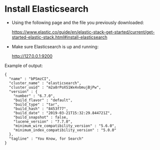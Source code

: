 # Install Elasticsearch 

* Using the following page and the file you previously downloaded:

    https://www.elastic.co/guide/en/elastic-stack-get-started/current/get-started-elastic-stack.html#install-elasticsearch

* Make sure Elasticsearch is up and running:

    http://127.0.0.1:9200

Example of output: 
```
{
  "name" : "bPSmzCI",
  "cluster_name" : "elasticsearch",
  "cluster_uuid" : "m2a8rPoXS1Wx4vbmujBjPw",
  "version" : {
    "number" : "6.7.0",
    "build_flavor" : "default",
    "build_type" : "tar",
    "build_hash" : "8453f77",
    "build_date" : "2019-03-21T15:32:29.844721Z",
    "build_snapshot" : false,
    "lucene_version" : "7.7.0",
    "minimum_wire_compatibility_version" : "5.6.0",
    "minimum_index_compatibility_version" : "5.0.0"
  },
  "tagline" : "You Know, for Search"
}
```
